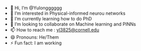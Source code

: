 - 👋 Hi, I’m @Yulongggggg
- 👀 I’m interested in Physical-informed neurou networks
- 🌱 I’m currently learning how to do PhD
- 💞️ I’m looking to collaborate on Machine learning and PINNs
- 📫 How to reach me : yl3825@cornell.edu
- 😄 Pronouns: He/Them
- ⚡ Fun fact: I am working

<!---
Yulongggggg/Yulongggggg is a ✨ special ✨ repository because its `README.md` (this file) appears on your GitHub profile.
You can click the Preview link to take a look at your changes.
--->
